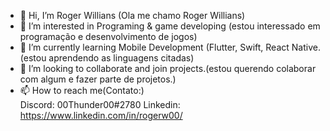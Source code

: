 - 👋 Hi, I’m Roger Willians (Ola me chamo Roger Willians)
- 👀 I’m interested in Programing & game developing (estou interessado em programação e desenvolvimento de jogos)
- 🌱 I’m currently learning Mobile Development (Flutter, Swift, React Native.(estou aprendendo as linguagens citadas)
- 💞️ I’m looking to collaborate and join projects.(estou querendo colaborar com algum e fazer parte de projetos.)
- 📫 How to reach me(Contato:)      
  Discord: 00Thunder00#2780
  Linkedin: https://www.linkedin.com/in/rogerw00/
<!---
00Thunder00/00Thunder00 is a ✨ special ✨ repository because its `README.md` (this file) appears on your GitHub profile.
You can click the Preview link to take a look at your changes.
--->
